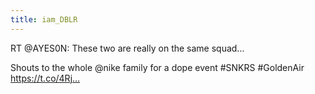 ```yaml
---
title: iam_DBLR
---
```


RT @AYES0N: These two are really on the same squad...

Shouts to the whole @nike family for a dope event #SNKRS #GoldenAir https://t.co/4Rj…